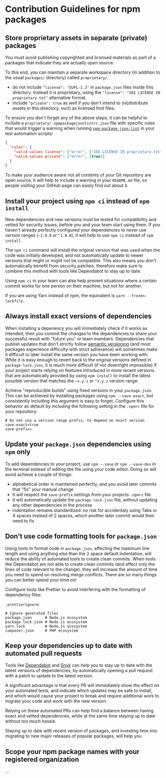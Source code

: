 <!--
@license EUPL-1.2
Copyright (c) 2021 Robbert Broersma
-->

# Contribution Guidelines for npm packages

## Store proprietary assets in separate (private) packages

You must avoid publishing copyrighted and licensed materials as part of a packages that indicate they are actually open source.

To this end, you can maintain a separate workspace directory (in addition to the usual `packages/` directory) called `proprietary/`.

- do not include `"license": "EUPL-1.2"` in `package.json` files inside this directory. Instead it is proprietary, using the `"license": "SEE LICENSE IN proprietary.txt"` alternative format.
- include `"private": true` as well if you don't intend to (re)distribute assets in this directory, such as licensed font files.

To ensure you don't forget any of the above steps, it can be helpful to include a `proprietary/.npmpackagejsonlintrc.json` file with specific rules that would trigger a warning when running [`npm-package-json-lint`](https://www.npmjs.com/package/npm-package-json-lint) in your test automation scripts:

```json
{
  "rules": {
    "valid-values-license": ["error", ["SEE LICENSE IN proprietary.txt"]],
    "valid-values-private": ["error", [true]]
  }
}
```

To make your audience aware not all contents of your Git repository are open source, it will help to include a warning in your `README.md` file, so people visiting your GitHub page can easily find out about it.

## Install your project using `npm ci` instead of `npm install`

New dependencies and new versions must be tested for compatibility and vetted for security issues, before you and your team start using them. If you haven't already perfectly configured your dependencies to never use version ranges (`~1.0.0` or `^1.0.0`), it will help to use `npm ci` instead of `npm install`.

The `npm ci` command will install the original version that was used when the code was initially developed, and not automatically update to newer versions that might or might not be compatible. This also means you don't automatically benefit from security patches, therefore make sure to combine this method with tools like Dependabot to stay up to date.

Using `npm ci` in your team can also help prevent situations where a certain commit works for one person on their machine, but not for another.

If you are using Yarn instead of npm, the equivalent is `yarn --frozen-lockfile`.

## Always install exact versions of dependencies

When installing a depenency you will immediately check if it works as intended, then you commit the changes to the dependencies to share your successful result with "future you" or team members. Dependencies that publish updates that don't strictly follow [semantic versioning](https://semver.org) (and most packages experience difficulty with strict adherance) will sometimes make it difficult to later install the same version you have been working with. While it is easy enough to revert back to the original versions defined in `package-lock.json`, it is much more difficult (if not downright impossible) if your project starts relying on features introduced in more recent versions that are automatically provided by using `npm install` to install the latest possible version that matches the `~x.y.z` or `^x.y.z` version range.

Achieve "reproducible builds" using fixed versions in your `package.json`. This can be achieved by installing packages using `npm --save-exact`, but consistently including this argument is easy to forget. Configure this behavior as default by including the following setting in the `.npmrc` file for your repository:

```text
# Do not use a version range prefix, to depend on exact version
save-exact=true
save-prefix=

```

## Update your `package.json` dependencies using `npm` only

To add dependencies to your project, use `npm --save` or `npm --save-dev` in the terminal instead of editing the file using your code editor. Doing so will avoid achieve a couple of things:

- alphabetical order is maintained perfectly, and you avoid later commits that "fix" your manual change
- it will respect the `save-prefix` settings from your projects `.npmrc` file
- it will automatically update the `package-lock.json` file, without updating any other dependencies in the process
- indentation remains standardized: no risk for accidentaly using Tabs or 4 spaces instead of 2 spaces, which another later commit would then need to fix

## Don't use code formatting tools for `package.json`

Using tools to format code in `package.json`, affecting the maximum line length and using anything else than the 2 space default indentation, will reduce the ability of automated tools to create clean commits. When tools like Dependabot are not able to create clean commits (and affect only the lines of code relevant to the change), they will increase the amount of time you need to spend on resolving merge conflicts. There are so many things you can better spend your time on!

Configure tools like Prettier to avoid interfering with the formatting of dependency files:

`.prettierignore`:

```text
# Ignore generated files
package.json      # Node.js ecosystem
package-lock.json # Node.js ecosystem
yarn.lock         # Node.js ecosystem
composer.json     # PHP ecosystem
```

## Keep your dependencies up to date with automated pull requests

Tools like [Dependabot](https://dependabot.com) and [Snyk](http://snyk.io) can help you to stay up to date with the latest versions of dependencies, by automatically opening a pull request with a patch to update to the latest version.

A significant advantage is that every PR will immediately show the effect on your automated tests, and indicate which updates may be safe to install, and which would cause your project to break and require additional work to migrate your code and work with the new version.

Relying on these automated PRs can help find a balance between having exact and vetted dependencies, while at the same time staying up to date without too much hassle.

Staying up to date with recent version of packages, and investing time into migrating to new major releases of popular packages, will help you

## Scope your npm package names with your registered organization

...
